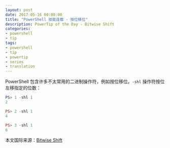 ```yaml
---
layout: post
date: 2017-05-16 00:00:00
title: "PowerShell 技能连载 - 按位移位"
description: PowerTip of the Day - Bitwise Shift
categories:
- powershell
- tip
tags:
- powershell
- tip
- powertip
- series
- translation
---
```

PowerShell 包含许多不太常用的二进制操作符，例如按位移位。`-shl` 操作符按位左移指定的位数：

```powershell
PS> 1 -shl 1
2

PS> 2 -shl 1
4

PS> 3 -shl 1
6
```

<!--more-->
本文国际来源：[Bitwise Shift](http://community.idera.com/powershell/powertips/b/tips/posts/bitwise-shift)

